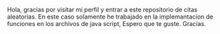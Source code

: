 Hola, gracias por visitar mi perfil y entrar a este repositorio de citas aleatorias.
En este caso solamente he trabajado en la implemantacíon de funciones
en los archivos de java script,
Espero que te guste.
Gracias.
